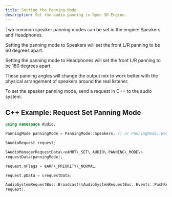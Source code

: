 ```yaml
---
title: Setting the Panning Mode
description: Set the audio panning in Open 3D Engine.
---
```


Two common speaker panning modes can be set in the engine: Speakers and Headphones.

Setting the panning mode to Speakers will set the front L/R panning to be 60 degrees apart.

Setting the panning mode to Headphones will set the front L/R panning to be 180 degrees apart.

These panning angles will change the output mix to work better with the physical arrangement of speakers around the real listener.

To set the speaker panning mode, send a request in C++ to the audio system.

## C++ Example: Request Set Panning Mode

```cpp
using namespace Audio;

PanningMode panningMode = PanningMode::Speakers; // or PanningMode::Headphones

SAudioRequest request;

SAudioManagerRequestData\<eAMRT\_SET\_AUDIO\_PANNING\_MODE\>
requestData(panningMode);

request.nFlags = eARF\_PRIORITY\_NORMAL;

request.pData = &requestData;

AudioSystemRequestBus::Broadcast(&AudioSystemRequestBus::Events::PushRequest,
request);
```

